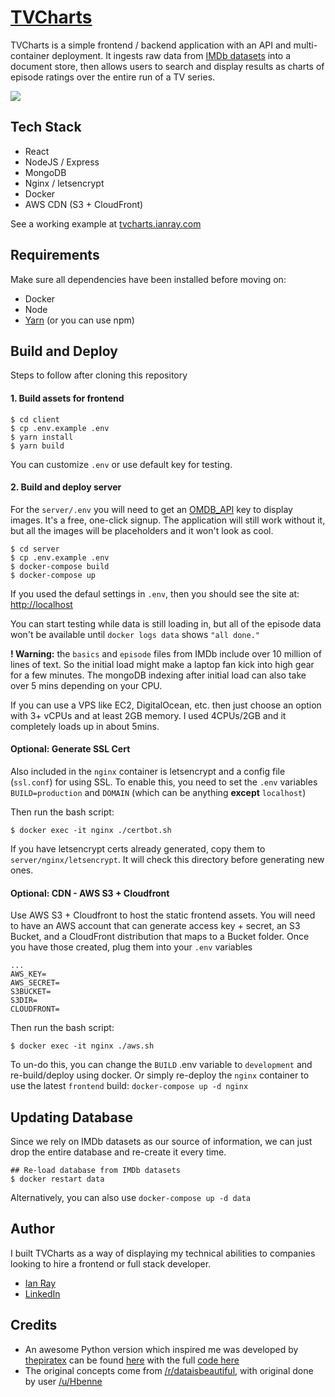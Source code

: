 # [TVCharts](https://tvcharts.ianray.com/)

TVCharts is a simple frontend / backend application with an API and multi-container deployment. It ingests raw data from [IMDb datasets](https://www.imdb.com/interfaces/) into a document store, then allows users to search and display results as charts of episode ratings over the entire run of a TV series.

![](https://raw.githubusercontent.com/ianthekid/tvcharts/master/client/preview.webp)

## Tech Stack

* React
* NodeJS / Express
* MongoDB
* Nginx / letsencrypt
* Docker
* AWS CDN (S3 + CloudFront)

See a working example at [tvcharts.ianray.com](https://tvcharts.ianray.com/)

## Requirements

Make sure all dependencies have been installed before moving on:

* Docker
* Node
* [Yarn](https://yarnpkg.com/en/docs/install) (or you can use npm)

## Build and Deploy

Steps to follow after cloning this repository

#### 1. Build assets for frontend
```shell
$ cd client
$ cp .env.example .env
$ yarn install
$ yarn build
```

You can customize `.env` or use default key for testing.

#### 2. Build and deploy server

For the `server/.env` you will need to get an [OMDB_API](http://www.omdbapi.com/apikey.aspx) key to display images. It's a free, one-click signup. The application will still work without it, but all the images will be placeholders and it won't look as cool.

```shell
$ cd server
$ cp .env.example .env
$ docker-compose build
$ docker-compose up
```

If you used the defaul settings in `.env`, then you should see the site at: [http://localhost](http://localhost)

You can start testing while data is still loading in, but all of the episode data won't be available until `docker logs data` shows `"all done."`

**! Warning:** the `basics` and `episode` files from IMDb include over 10 million of lines of text. So the initial load might make a laptop fan kick into high gear for a few minutes. The mongoDB indexing after initial load can also take over 5 mins depending on your CPU.

If you can use a VPS like EC2, DigitalOcean, etc. then just choose an option with 3+ vCPUs and at least 2GB memory. I used 4CPUs/2GB and it completely loads up in about 5mins.

#### Optional: Generate SSL Cert

Also included in the `nginx` container is letsencrypt and a config file (`ssl.conf`) for using SSL. To enable this, you need to set the `.env` variables `BUILD=production` and `DOMAIN` (which can be anything **except** `localhost`)

Then run the bash script:

```shell
$ docker exec -it nginx ./certbot.sh
```

If you have letsencrypt certs already generated, copy them to `server/nginx/letsencrypt`. It will check this directory before generating new ones.

#### Optional: CDN - AWS S3 + Cloudfront

Use AWS S3 + Cloudfront to host the static frontend assets. You will need to have an AWS account that can generate access key + secret, an S3 Bucket, and a CloudFront distribution that maps to a Bucket folder. Once you have those created, plug them into your `.env` variables

```
...
AWS_KEY=
AWS_SECRET=
S3BUCKET=
S3DIR=
CLOUDFRONT=
```

Then run the bash script:

```shell
$ docker exec -it nginx ./aws.sh
```

To un-do this, you can change the `BUILD` .env variable to `development` and re-build/deploy using docker. Or simply re-deploy the `nginx` container to use the latest `frontend` build: `docker-compose up -d nginx`

## Updating Database

Since we rely on IMDb datasets as our source of information, we can just drop the entire database and re-create it every time.

```shell
## Re-load database from IMDb datasets
$ docker restart data
```

Alternatively, you can also use `docker-compose up -d data`

## Author

I built TVCharts as a way of displaying my technical abilities to companies looking to hire a frontend or full stack developer.

* [Ian Ray](https://ianray.com/)
* [LinkedIn](https://www.linkedin.com/in/ianrray/)

## Credits

 * An awesome Python version which inspired me was developed by [thepiratex](https://github.com/thepiratex) can be found [here](https://dataiszen.com/app/tvshow) with the full [code here](https://github.com/thepiratex/tvshow)
 * The original concepts come from [/r/dataisbeautiful](https://www.reddit.com/r/dataisbeautiful/), with original done by user [/u/Hbenne](https://www.reddit.com/user/Hbenne)